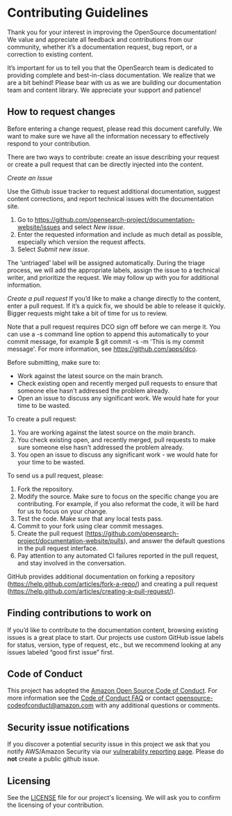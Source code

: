 # Contributing Guidelines

Thank you for your interest in improving the OpenSource documentation! We value and appreciate all feedback and contributions from our community, whether it’s a documentation request, bug report, or a correction to existing content. 

It’s important for us to tell you that the OpenSearch team is dedicated to providing complete and best-in-class documentation. We realize that we are a bit behind! Please bear with us as we are building our documentation team and content library.  We appreciate your support and patience! 


## How to request changes

Before entering a change request, please read this document carefully. We want to make sure we have all the information necessary to effectively respond to your contribution. 

There are two ways to contribute: create an issue describing your request or create a pull request that can be directly injected into the content.

*Create an Issue*

Use the Github issue tracker to request additional documentation, suggest content corrections, and report technical issues with the documentation site. 

1. Go to https://github.com/opensearch-project/documentation-website/issues and select *New issue*.
2. Enter the requested information and include as much detail as possible, especially which version the request affects.
3. Select *Submit new issue*. 


The ‘untriaged’ label will be assigned automatically. During the triage process, we will add the appropriate labels, assign the issue to a technical writer, and prioritize the request. We may follow up with you for additional information. 


*Create a pull request*
If you’d like to make a change directly to the content, enter a pull request. If it’s a quick fix, we should be able to release it quickly. Bigger requests might take a bit of time for us to review. 

Note that a pull request requires DCO sign off before we can merge it. You can use a -s command line option to append this automatically to your commit message, for example $ git commit -s -m 'This is my commit message'. For more information, see https://github.com/apps/dco.

Before submitting, make sure to:

* Work against the latest source on the main branch.
* Check existing open and recently merged pull requests to ensure that someone else hasn't addressed the problem already.
* Open an issue to discuss any significant work. We would hate for your time to be wasted.

To create a pull request:

1. You are working against the latest source on the *main* branch.
2. You check existing open, and recently merged, pull requests to make sure someone else hasn't addressed the problem already.
3. You open an issue to discuss any significant work - we would hate for your time to be wasted.

To send us a pull request, please:

1. Fork the repository.
2. Modify the source. Make sure to focus on the specific change you are contributing. For example, if you also reformat the code, it will be hard for us to focus on your change.
3. Test the code. Make sure that any local tests pass.
4. Commit to your fork using clear commit messages.
5. Create the pull request (https://github.com/opensearch-project/documentation-website/pulls), and answer the default questions in the pull request interface.
6. Pay attention to any automated CI failures reported in the pull request, and stay involved in the conversation.

GitHub provides additional documentation on forking a repository (https://help.github.com/articles/fork-a-repo/) and creating a pull request (https://help.github.com/articles/creating-a-pull-request/).


## Finding contributions to work on
If you’d like to contribute to the documentation content, browsing existing issues is a great place to start. Our projects use custom GitHub issue labels for status, version, type of request, etc., but we recommend looking at any issues labeled “good first issue” first. 


## Code of Conduct
This project has adopted the [Amazon Open Source Code of Conduct](https://aws.github.io/code-of-conduct).
For more information see the [Code of Conduct FAQ](https://aws.github.io/code-of-conduct-faq) or contact
opensource-codeofconduct@amazon.com with any additional questions or comments.


## Security issue notifications
If you discover a potential security issue in this project we ask that you notify AWS/Amazon Security via our [vulnerability reporting page](http://aws.amazon.com/security/vulnerability-reporting/). Please do **not** create a public github issue.


## Licensing

See the [LICENSE](LICENSE) file for our project's licensing. We will ask you to confirm the licensing of your contribution.
